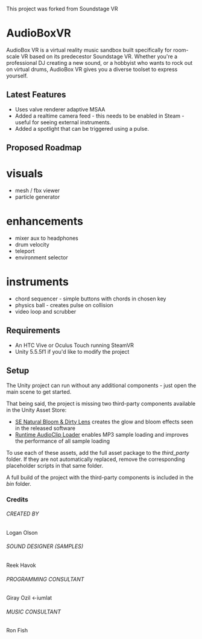 This project was forked from Soundstage VR

# AudioBoxVR

AudioBox VR is a virtual reality music sandbox built specifically for room-scale VR based on its predecestor Soundstage VR. Whether you're a professional DJ creating a new sound, or a hobbyist who wants to rock out on virtual drums, AudioBox VR gives you a diverse toolset to express yourself.

## Latest Features

* Uses valve renderer adaptive MSAA
* Added a realtime camera feed - this needs to be enabled in Steam - useful for seeing external instruments.
* Added a spotlight that can be triggered using a pulse.

## Proposed Roadmap
# visuals
 * mesh / fbx viewer
 * particle generator

# enhancements
 * mixer aux to headphones
 * drum velocity
 * teleport
 * environment selector

# instruments
 * chord sequencer - simple buttons with chords in chosen key
 * physics ball - creates pulse on collision
 * video loop and scrubber


## Requirements
* An HTC Vive or Oculus Touch running SteamVR
* Unity 5.5.5f1 if you'd like to modify the project

## Setup
The Unity project can run without any additional components - just open the main scene to get started. 

That being said, the project is missing two third-party components available in the Unity Asset Store:

* [SE Natural Bloom & Dirty Lens](http://u3d.as/7v5) creates the glow and bloom effects seen in the released software
* [Runtime AudioClip Loader](http://u3d.as/hEP) enables MP3 sample loading and improves the performance of all sample loading

To use each of these assets, add the full asset package to the *third_party* folder. If they are not automatically replaced, remove the corresponding placeholder scripts in that same folder.

A full build of the project with the third-party components is included in the *bin* folder.

### Credits
###### CREATED BY
Logan Olson

###### SOUND DESIGNER (SAMPLES)
Reek Havok

###### PROGRAMMING CONSULTANT
Giray Ozil <-iumlat

###### MUSIC CONSULTANT
Ron Fish
